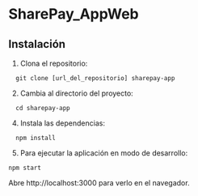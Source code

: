# SharePay_AppWeb


## Instalación

1. Clona el repositorio:
 ```
   git clone [url_del_repositorio] sharepay-app
```

2. Cambia al directorio del proyecto:
 ```
   cd sharepay-app
   ```
   
4. Instala las dependencias:

```
  npm install
```
5. Para ejecutar la aplicación en modo de desarrollo:

```
npm start
```

Abre http://localhost:3000 para verlo en el navegador.


